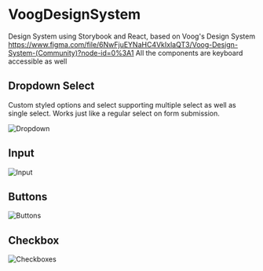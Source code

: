 # VoogDesignSystem
Design System using Storybook and React, based on Voog's Design System
https://www.figma.com/file/6NwFjuEYNaHC4VkIxlaQT3/Voog-Design-System-(Community)?node-id=0%3A1
All the components are keyboard accessible as well

## Dropdown Select

Custom styled options and select supporting multiple select as well as single select. Works just like a regular select on form submission.

![Dropdown](https://i.imgur.com/6Jq0z3Z.png)

## Input

![Input](https://i.imgur.com/TAobgk0.png)

## Buttons

![Buttons](https://i.imgur.com/QJWRrU0.png)

## Checkbox

![Checkboxes](https://i.imgur.com/EhEk7hw.png)
